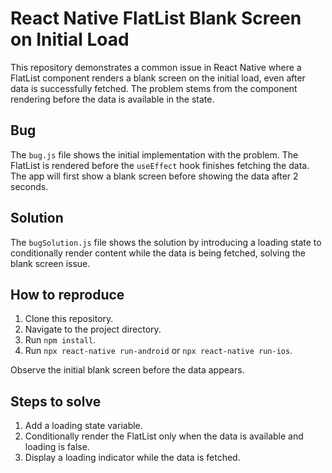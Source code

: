 # React Native FlatList Blank Screen on Initial Load

This repository demonstrates a common issue in React Native where a FlatList component renders a blank screen on the initial load, even after data is successfully fetched.  The problem stems from the component rendering before the data is available in the state.

## Bug

The `bug.js` file shows the initial implementation with the problem.  The FlatList is rendered before the `useEffect` hook finishes fetching the data. The app will first show a blank screen before showing the data after 2 seconds.

## Solution

The `bugSolution.js` file shows the solution by introducing a loading state to conditionally render content while the data is being fetched, solving the blank screen issue.

## How to reproduce

1. Clone this repository.
2. Navigate to the project directory.
3. Run `npm install`.
4. Run `npx react-native run-android` or `npx react-native run-ios`.

Observe the initial blank screen before the data appears.

## Steps to solve

1. Add a loading state variable.
2. Conditionally render the FlatList only when the data is available and loading is false.
3. Display a loading indicator while the data is fetched.